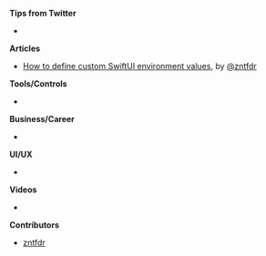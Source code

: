 **Tips from Twitter**

*

**Articles**

* [How to define custom SwiftUI environment values](https://www.fivestars.blog/articles/how-to-define-environment-values/), by [@zntfdr](https://twitter.com/zntfdr)

**Tools/Controls**

* 

**Business/Career**

* 

**UI/UX**

* 

**Videos**

* 

**Contributors**

* [zntfdr](https://github.com/zntfdr)
